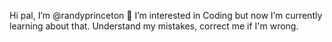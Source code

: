 Hi pal, I’m @randyprinceton 👋
I’m interested in Coding but now I’m currently learning about that. Understand my mistakes, correct me if I'm wrong.

<!---
randyprinceton/randyprinceton is a ✨ special ✨ repository because its `README.md` (this file) appears on your GitHub profile.
You can click the Preview link to take a look at your changes.
--->
